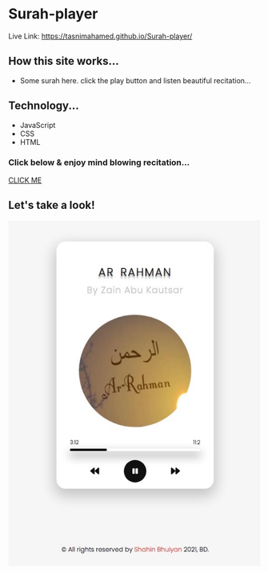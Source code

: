 # Surah-player
Live Link: https://tasnimahamed.github.io/Surah-player/
## How this site works...
* Some surah here. click the play button and listen beautiful recitation...
## Technology...
+  JavaScript
+  CSS
+  HTML

### Click below & enjoy mind blowing recitation...
[CLICK ME](shahinuralambhuiyan.github.io/surah-player/index.html)

## Let's take a look!
![alt text](img/site-ss.jpg)
